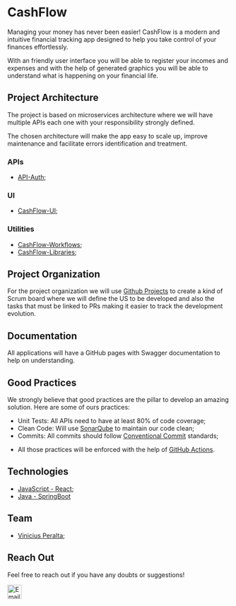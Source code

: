 # CashFlow

Managing your money has never been easier! CashFlow is a modern and intuitive financial tracking app designed to help you take control of your finances effortlessly.

With an friendly user interface you will be able to register your incomes and expenses and with the help of generated graphics you will be able to understand what is happening on your financial life.

## Project Architecture

The project is based on microservices architecture where we will have multiple APIs each one with your responsibility strongly defined. 

The chosen architecture will make the app easy to scale up, improve maintenance and facilitate errors identification and treatment.

### APIs

- [API-Auth](https://github.com/Peralta-CashFlow/CashFlow-API-Auth);

### UI

- [CashFlow-UI](https://github.com/Peralta-CashFlow/CashFlow-UI);

### Utilities

- [CashFlow-Workflows](https://github.com/Peralta-CashFlow/CashFlow-WorkFlows);
- [CashFlow-Libraries](https://github.com/Peralta-CashFlow/CashFlow-Libraries);

## Project Organization

For the project organization we will use [Github Projects](https://github.com/Peralta-CashFlow/.github/projects) to create a kind of Scrum board where we will define the US to be developed and also the tasks
that must be linked to PRs making it easier to track the development evolution.

## Documentation

All applications will have a GitHub pages with Swagger documentation to help on understanding.

## Good Practices

We strongly believe that good practices are the pillar to develop an amazing solution. Here are some of ours practices:

- Unit Tests: All APIs need to have at least 80% of code coverage;
- Clean Code: Will use [SonarQube](https://www.sonarsource.com/) to maintain our code clean;
- Commits: All commits should follow [Conventional Commit](https://www.conventionalcommits.org/en/v1.0.0/) standards;

* All those practices will be enforced with the help of [GitHub Actions](https://github.com/features/actions).

## Technologies

- [JavaScript - React](https://react.dev/);
- [Java - SpringBoot](https://spring.io/projects/spring-boot)

## Team

- [Vinicius Peralta](https://www.linkedin.com/in/vinicius-peralta/);

## Reach Out

Feel free to reach out if you have any doubts or suggestions! 

<a href="mailto:vinicius-peralta@hotmail.com" target="_blank">
  <img src="https://github.com/user-attachments/assets/78131001-6300-4d17-bad6-4c9dbd2e4ca5" alt="Email" title="Email" width="32" height="32">
</a>
